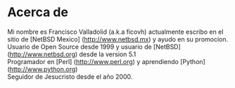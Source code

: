 Acerca de
=========
Mi nombre es Francisco Valladolid (a.k.a ficovh) actualmente escribo en el sitio de [NetBSD Mexico] (http://www.netbsd.mx) y ayudo en su promocion.  
Usuario de Open Source desde 1999 y usuario de [NetBSD] (http://www.netbsd.org) desde la version 5.1  
Programador en [Perl] (http://www.perl.org) y aprendiendo [Python] (http://www.python.org)  
Seguidor de Jesucristo desde el año 2000.



